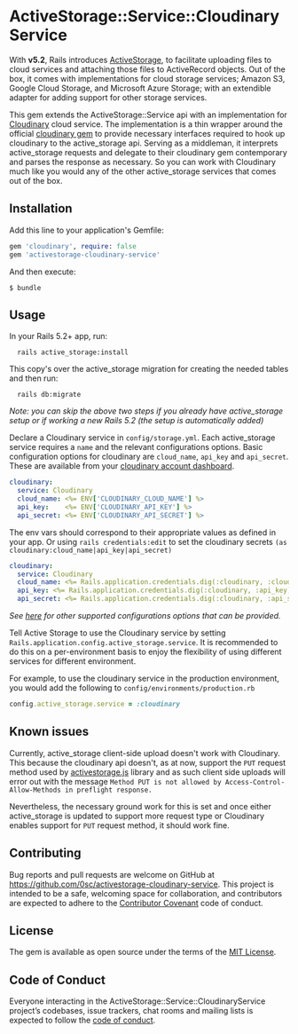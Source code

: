 # ActiveStorage::Service::CloudinaryService

With **v5.2**, Rails introduces [ActiveStorage](https://github.com/rails/rails/blob/master/activestorage/README.md), to facilitate uploading files to cloud services and attaching those files to ActiveRecord objects. Out of the box, it comes with implementations for cloud storage services; Amazon S3, Google Cloud Storage, and Microsoft Azure Storage; with an extendible adapter for adding support for other storage services.

This gem extends the ActiveStorage::Service api with an implementation for [Cloudinary](https://cloudinary.com/) cloud service. The implementation is a thin wrapper around the official [cloudinary gem](https://github.com/cloudinary/cloudinary_gem) to provide necessary interfaces required to hook up cloudinary to the active_storage api. Serving as a middleman, it interprets active_storage requests and delegate to their cloudinary gem contemporary and parses the response as necessary. So you can work with Cloudinary much like you would any of the other active_storage services that comes out of the box.

## Installation

Add this line to your application's Gemfile:

```ruby
gem 'cloudinary', require: false
gem 'activestorage-cloudinary-service'
```

And then execute:

    $ bundle

## Usage

In your Rails 5.2+ app, run:
```shell
  rails active_storage:install
```
This copy's over the active_storage migration for creating the needed tables and then run:
```shell
  rails db:migrate
```

_Note: you can skip the above two steps if you already have active_storage setup or if working a new Rails 5.2 (the setup is automatically added)_

Declare a Cloudinary service in `config/storage.yml`. Each active_storage service requires a `name` and the relevant configurations options. Basic configuration options for cloudinary are `cloud_name`, `api_key` and `api_secret`. These are available from your [cloudinary account dashboard](https://cloudinary.com/console/cloudinary.yml).

```yaml
cloudinary:
  service: Cloudinary
  cloud_name: <%= ENV['CLOUDINARY_CLOUD_NAME'] %>
  api_key:    <%= ENV['CLOUDINARY_API_KEY'] %>
  api_secret: <%= ENV['CLOUDINARY_API_SECRET'] %>
```

The env vars should correspond to their appropriate values as defined in your app. Or using `rails credentials:edit` to set the cloudinary secrets `(as cloudinary:cloud_name|api_key|api_secret)`
```yaml
cloudinary:
  service: Cloudinary
  cloud_name: <%= Rails.application.credentials.dig(:cloudinary, :cloud_name) %>
  api_key: <%= Rails.application.credentials.dig(:cloudinary, :api_key) %>
  api_secret: <%= Rails.application.credentials.dig(:cloudinary, :api_secret) %>
```

*See [here](https://cloudinary.com/documentation/api_and_access_identifiers) for other supported configurations options that can be provided.*

Tell Active Storage to use the Cloudinary service by setting `Rails.application.config.active_storage.service`. It is recommended to do this on a per-environment basis to enjoy the flexibility of using different services for different environment.

For example, to use the cloudinary service in the production environment, you would add the following to `config/environments/production.rb`

```rb
config.active_storage.service = :cloudinary
```

## Known issues
Currently, active_storage client-side upload doesn't work with Cloudinary. This because the cloudinary api doesn't, as at now, support the `PUT` request method used by [activestorage.js](https://github.com/rails/rails/blob/master/activestorage/app/javascript/activestorage/blob_upload.js#L9) library and as such client side uploads will error out with the message `Method PUT is not allowed by Access-Control-Allow-Methods in preflight response.`

Nevertheless, the necessary ground work for this is set and once either active_storage is updated to support more request type or Cloudinary enables support for `PUT` request method, it should work fine.


## Contributing

Bug reports and pull requests are welcome on GitHub at https://github.com/0sc/activestorage-cloudinary-service. This project is intended to be a safe, welcoming space for collaboration, and contributors are expected to adhere to the [Contributor Covenant](http://contributor-covenant.org) code of conduct.

## License

The gem is available as open source under the terms of the [MIT License](https://opensource.org/licenses/MIT).

## Code of Conduct

Everyone interacting in the ActiveStorage::Service::CloudinaryService project’s codebases, issue trackers, chat rooms and mailing lists is expected to follow the [code of conduct](https://github.com/0sc/activestorage-cloudinary-service/blob/master/CODE_OF_CONDUCT.md).
